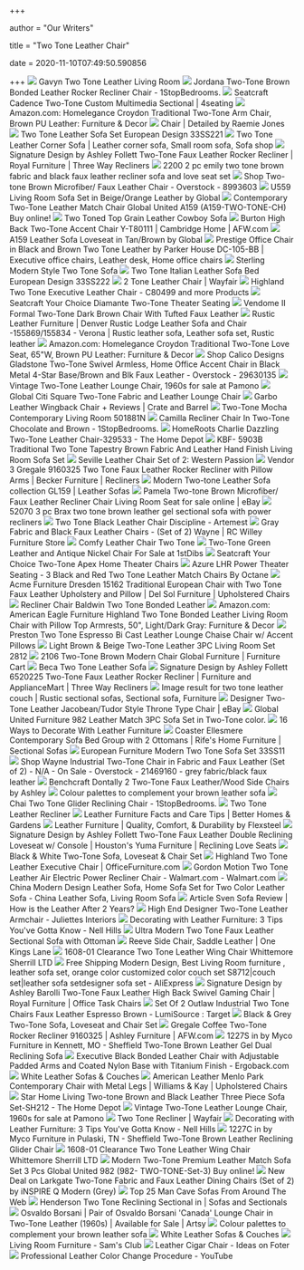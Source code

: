 +++
        
author = "Our Writers"
        
title = "Two Tone Leather Chair"
        
date = 2020-11-10T07:49:50.590856
        
+++
[ ![](https://www.furniturestorelosangeles.com/media/catalog/product/cache/129a259241765e489b54e5ef74d5b176/g/e/genesis-two-tone-leather-chair.jpg)](https://www.furniturestorelosangeles.com/media/catalog/product/cache/129a259241765e489b54e5ef74d5b176/g/e/genesis-two-tone-leather-chair.jpg) Gavyn Two Tone Leather Living Room
[ ![](https://cdn.1stopbedrooms.com/media/catalog/product/cache/1/image/440x/667cc8115599233893af4c0b7918c94e/1/1/1100_-_JORDANA.jpg)](https://cdn.1stopbedrooms.com/media/catalog/product/cache/1/image/440x/667cc8115599233893af4c0b7918c94e/1/1/1100_-_JORDANA.jpg) Jordana Two-Tone Brown Bonded Leather Rocker Recliner Chair - 1StopBedrooms.
[ ![](https://4seating.scdn4.secure.raxcdn.com/media/catalog/product/cache/2/image/9df78eab33525d08d6e5fb8d27136e95/s/e/seatcraft-cadence-two-tone-sectional-powered-ddt-big.png)](https://4seating.scdn4.secure.raxcdn.com/media/catalog/product/cache/2/image/9df78eab33525d08d6e5fb8d27136e95/s/e/seatcraft-cadence-two-tone-sectional-powered-ddt-big.png) Seatcraft Cadence Two-Tone Custom Multimedia Sectional | 4seating
[ ![](https://images-na.ssl-images-amazon.com/images/I/A1J4VK17LvL._AC_SX355_.jpg)](https://images-na.ssl-images-amazon.com/images/I/A1J4VK17LvL._AC_SX355_.jpg) Amazon.com: Homelegance Croydon Traditional Two-Tone Arm Chair, Brown PU  Leather: Furniture & Decor
[ ![](https://rjdetailed.com/wp-content/uploads/2017/12/TwoToneLeatherChair.jpg)](https://rjdetailed.com/wp-content/uploads/2017/12/TwoToneLeatherChair.jpg) Chair | Detailed by Raemie Jones
[ ![](https://sep.yimg.com/ay/yhst-98514242922916/two-tone-leather-sofa-set-european-design-33ss221-18.jpg)](https://sep.yimg.com/ay/yhst-98514242922916/two-tone-leather-sofa-set-european-design-33ss221-18.jpg) Two Tone Leather Sofa Set European Design 33SS221
[ ![](https://i.pinimg.com/originals/31/79/1d/31791d3a2bd103e5a0fa45ebc479427a.jpg)](https://i.pinimg.com/originals/31/79/1d/31791d3a2bd103e5a0fa45ebc479427a.jpg) Two Tone Leather Corner Sofa | Leather corner sofa, Small room sofa, Sofa  shop
[ ![](https://images.furnituredealer.net/img/products%2Fsignature_design_by_ashley%2Fcolor%2Ffollett_6520225-b1.jpg)](https://images.furnituredealer.net/img/products%2Fsignature_design_by_ashley%2Fcolor%2Ffollett_6520225-b1.jpg) Signature Design by Ashley Follett Two-Tone Faux Leather Rocker Recliner |  Royal Furniture | Three Way Recliners
[ ![](https://www.ambfurniture.com/images/P/AD-2200-l.jpg)](https://www.ambfurniture.com/images/P/AD-2200-l.jpg) 2200 2 pc emily two tone brown fabric and black faux leather recliner sofa  and love seat set
[ ![](https://ak1.ostkcdn.com/images/products/8993603/Two-tone-Brown-Microfiber-Faux-Leather-Chair-0f43a7a2-bcbe-427d-bcc4-2ebc15b2e367_600.jpg?impolicy=medium)](https://ak1.ostkcdn.com/images/products/8993603/Two-tone-Brown-Microfiber-Faux-Leather-Chair-0f43a7a2-bcbe-427d-bcc4-2ebc15b2e367_600.jpg?impolicy=medium) Shop Two-tone Brown Microfiber/ Faux Leather Chair - Overstock - 8993603
[ ![](https://www.furnituredepot.com/cachedimages/7/75ce33227cdc1dcad422d6997b3fedb1.image.1024x648.jpg)](https://www.furnituredepot.com/cachedimages/7/75ce33227cdc1dcad422d6997b3fedb1.image.1024x648.jpg) U559 Living Room Sofa Set in Beige/Orange Leather by Global
[ ![](https://nyfurnitureoutlets.com/media/cache/sylius_shop_product_original/71/c4/e6c83eb7023b95c1afe9155f7d30.jpeg)](https://nyfurnitureoutlets.com/media/cache/sylius_shop_product_original/71/c4/e6c83eb7023b95c1afe9155f7d30.jpeg) Contemporary Two-Tone Leather Match Chair Global United A159 (A159-TWO-TONE-CH)  Buy online!
[ ![](https://www.ewayfurniture.com/Data/UNWXY/Objects/00002/08162/21833.jpg)](https://www.ewayfurniture.com/Data/UNWXY/Objects/00002/08162/21833.jpg) Two Toned Top Grain Leather Cowboy Sofa
[ ![](https://images.afw.com/images/thumbs/0119630_burton-high-back-two-tone-accent-chair.jpeg)](https://images.afw.com/images/thumbs/0119630_burton-high-back-two-tone-accent-chair.jpeg) Burton High Back Two-Tone Accent Chair Y-T80111 | Cambridge Home | AFW.com
[ ![](https://www.furnituredepot.com/cachedimages/3/39911d20f1ab355a618d11417601bf1c.image.798x454.jpg)](https://www.furnituredepot.com/cachedimages/3/39911d20f1ab355a618d11417601bf1c.image.798x454.jpg) A159 Leather Sofa Loveseat in Tan/Brown by Global
[ ![](https://i.pinimg.com/originals/c3/31/4c/c3314c4a959f63203bbf384263640455.jpg)](https://i.pinimg.com/originals/c3/31/4c/c3314c4a959f63203bbf384263640455.jpg) Prestige Office Chair in Black and Brown Two Tone Leather by Parker House  DC-105-BB | Executive office chairs, Leather desk, Home office chairs
[ ![](https://www.furniturestorelosangeles.com/media/catalog/product/cache/129a259241765e489b54e5ef74d5b176/s/t/sterling_black_and_white_modern_sofa_set.jpg)](https://www.furniturestorelosangeles.com/media/catalog/product/cache/129a259241765e489b54e5ef74d5b176/s/t/sterling_black_and_white_modern_sofa_set.jpg) Sterling Modern Style Two Tone Sofa
[ ![](https://sep.yimg.com/ay/yhst-98514242922916/two-tone-italian-leather-sofa-bed-european-design-33ss222-21.jpg)](https://sep.yimg.com/ay/yhst-98514242922916/two-tone-italian-leather-sofa-bed-european-design-33ss222-21.jpg) Two Tone Italian Leather Sofa Bed European Design 33SS222
[ ![](https://secure.img1-fg.wfcdn.com/im/20504941/resize-h600-w600%5Ecompr-r85/4733/47339008/Hawkesbury+Common+3+Piece+Leather+Chair.jpg)](https://secure.img1-fg.wfcdn.com/im/20504941/resize-h600-w600%5Ecompr-r85/4733/47339008/Hawkesbury+Common+3+Piece+Leather+Chair.jpg) 2 Tone Leather Chair | Wayfair
[ ![](https://s7d2.scene7.com/is/image/DallasMidwest/NBF-56638_s7?wid=350)](https://s7d2.scene7.com/is/image/DallasMidwest/NBF-56638_s7?wid=350) Highland Two Tone Executive Leather Chair - C80499 and more Products
[ ![](https://4seating.scdn4.secure.raxcdn.com/media/catalog/product/cache/2/image/9df78eab33525d08d6e5fb8d27136e95/s/e/seatcraft-diamante-home-theater-seat-two-tone.jpg)](https://4seating.scdn4.secure.raxcdn.com/media/catalog/product/cache/2/image/9df78eab33525d08d6e5fb8d27136e95/s/e/seatcraft-diamante-home-theater-seat-two-tone.jpg) Seatcraft Your Choice Diamante Two-Tone Theater Seating
[ ![](https://sep.yimg.com/ay/yhst-96405782831295/vendome-ii-formal-two-tone-dark-brown-chair-with-tufted-faux-leather-17.jpg)](https://sep.yimg.com/ay/yhst-96405782831295/vendome-ii-formal-two-tone-dark-brown-chair-with-tufted-faux-leather-17.jpg) Vendome II Formal Two-Tone Dark Brown Chair With Tufted Faux Leather
[ ![](https://i.pinimg.com/originals/70/b2/8c/70b28cbb20d74dbc5582e76cd72e9f8e.jpg)](https://i.pinimg.com/originals/70/b2/8c/70b28cbb20d74dbc5582e76cd72e9f8e.jpg) Rustic Leather Furniture | Denver Rustic Lodge Leather Sofa and Chair  -155869/155834 - Verona | Rustic leather sofa, Leather sofa set, Rustic  leather
[ ![](https://images-na.ssl-images-amazon.com/images/I/91Uv5mU5TML._AC_SX355_.jpg)](https://images-na.ssl-images-amazon.com/images/I/91Uv5mU5TML._AC_SX355_.jpg) Amazon.com: Homelegance Croydon Traditional Two-Tone Love Seat, 65"W, Brown  PU Leather: Furniture & Decor
[ ![](https://ak1.ostkcdn.com/images/products/29630135/Calico-Designs-Gladstone-Two-Tone-Swivel-Armless-Home-Office-Accent-Chair-in-Black-Metal-4-Star-Base-Brown-and-Blk-Faux-Leather-4728e3ad-7002-4ba3-9160-49e6e7747200.jpg)](https://ak1.ostkcdn.com/images/products/29630135/Calico-Designs-Gladstone-Two-Tone-Swivel-Armless-Home-Office-Accent-Chair-in-Black-Metal-4-Star-Base-Brown-and-Blk-Faux-Leather-4728e3ad-7002-4ba3-9160-49e6e7747200.jpg) Shop Calico Designs Gladstone Two-Tone Swivel Armless, Home Office Accent  Chair in Black Metal 4-Star Base/Brown and Blk Faux Leather - Overstock -  29630135
[ ![](https://cdn20.pamono.com/p/g/1/1/112108_xACfaoz2wC/vintage-two-tone-leather-lounge-chair-1960s-1.jpg)](https://cdn20.pamono.com/p/g/1/1/112108_xACfaoz2wC/vintage-two-tone-leather-lounge-chair-1960s-1.jpg) Vintage Two-Tone Leather Lounge Chair, 1960s for sale at Pamono
[ ![](https://cdn11.bigcommerce.com/s-i16nt17fuj/images/stencil/1280x1280/products/6932/22651/6355-0__02752.1576160445.jpg?c=2)](https://cdn11.bigcommerce.com/s-i16nt17fuj/images/stencil/1280x1280/products/6932/22651/6355-0__02752.1576160445.jpg?c=2) Global Citi Square Two-Tone Fabric and Leather Lounge Chair
[ ![](https://images.crateandbarrel.com/is/image/Crate/GarboLthrWngbkChrBrbnSSS20_1x1/$web_pdp_main_carousel_zoom_med$/200511135336/garbo-leather-wingback-chair.jpg)](https://images.crateandbarrel.com/is/image/Crate/GarboLthrWngbkChrBrbnSSS20_1x1/$web_pdp_main_carousel_zoom_med$/200511135336/garbo-leather-wingback-chair.jpg) Garbo Leather Wingback Chair + Reviews | Crate and Barrel
[ ![](https://www.furnituredepot.com/cachedimages/9/9794a6e4ea08f216ac2a5532ea576b75.image.1100x756.jpg)](https://www.furnituredepot.com/cachedimages/9/9794a6e4ea08f216ac2a5532ea576b75.image.1100x756.jpg) Two-Tone Mocha Contemporary Living Room 501881N
[ ![](https://cdn.1stopbedrooms.com/media/catalog/product/cache/1/image/440x/667cc8115599233893af4c0b7918c94e/1/0/1006-S-L-C.jpg)](https://cdn.1stopbedrooms.com/media/catalog/product/cache/1/image/440x/667cc8115599233893af4c0b7918c94e/1/0/1006-S-L-C.jpg) Camilla Recliner Chair In Two-Tone Chocolate and Brown - 1StopBedrooms.
[ ![](https://images.homedepot-static.com/productImages/9f4d2486-a682-4481-a225-075ca8f7609b/svn/two-tone-homeroots-accent-chairs-329533-64_1000.jpg)](https://images.homedepot-static.com/productImages/9f4d2486-a682-4481-a225-075ca8f7609b/svn/two-tone-homeroots-accent-chairs-329533-64_1000.jpg) HomeRoots Charlie Dazzling Two-Tone Leather Chair-329533 - The Home Depot
[ ![](https://www.shoppingstockinc.com/image/cache/data/Living%20Room/Living%20Room%20Sets/KB%20Furniture/5903B/KBF-5903B-800x800.jpg)](https://www.shoppingstockinc.com/image/cache/data/Living%20Room/Living%20Room%20Sets/KB%20Furniture/5903B/KBF-5903B-800x800.jpg) KBF- 5903B Traditional Two Tone Tapestry Brown Fabric And Leather Hand  Finish Living Room Sofa Set
[ ![](https://www.westernpassion.com/mm5/graphics/00000001/SACL.jpg)](https://www.westernpassion.com/mm5/graphics/00000001/SACL.jpg) Seville Leather Chair Set of 2: Western Passion
[ ![](https://imageresizer.furnituredealer.net/img/remote/images.furnituredealer.net/img/products%2Fsignature_design_by_ashley%2Fcolor%2Fgregale_9160325-b1.jpg?width=878&height=600&scale=both&trim.threshold=80)](https://imageresizer.furnituredealer.net/img/remote/images.furnituredealer.net/img/products%2Fsignature_design_by_ashley%2Fcolor%2Fgregale_9160325-b1.jpg?width=878&height=600&scale=both&trim.threshold=80) Vendor 3 Gregale 9160325 Two Tone Faux Leather Rocker Recliner with Pillow  Arms | Becker Furniture | Recliners
[ ![](http://www.avetexfurniture.com/images/products/5/47695/modern-leather-tan-brown-sofa-set-gl159-b1.jpg)](http://www.avetexfurniture.com/images/products/5/47695/modern-leather-tan-brown-sofa-set-gl159-b1.jpg) Modern Two-tone Leather Sofa collection GL159 | Leather Sofas
[ ![](https://i.ebayimg.com/images/g/ddEAAOSw675eF5Dk/s-l640.jpg)](https://i.ebayimg.com/images/g/ddEAAOSw675eF5Dk/s-l640.jpg) Pamela Two-tone Brown Microfiber/ Faux Leather Recliner Chair Living Room  Seat for sale online | eBay
[ ![](https://www.ambfurniture.com/images/D/52070-01.jpg)](https://www.ambfurniture.com/images/D/52070-01.jpg) 52070 3 pc Brax two tone brown leather gel sectional sofa with power  recliners
[ ![](https://d27bba62iw3ft5.cloudfront.net/spree/images/41450/medium/DISCTV-00820180620-23304-lt2vq5.jpg?1529497134)](https://d27bba62iw3ft5.cloudfront.net/spree/images/41450/medium/DISCTV-00820180620-23304-lt2vq5.jpg?1529497134) Two Tone Black Leather Chair Discipline - Artemest
[ ![](http://static.rcwilley.com/products/111775833/Gray-Fabric-and-Black-Faux-Leather-Chairs---Set-of-2-Wayne-rcwilley-image1~800.jpg)](http://static.rcwilley.com/products/111775833/Gray-Fabric-and-Black-Faux-Leather-Chairs---Set-of-2-Wayne-rcwilley-image1~800.jpg) Gray Fabric and Black Faux Leather Chairs - (Set of 2) Wayne | RC Willey  Furniture Store
[ ![](https://bernadettelivingston.com/2402/comfy-leather-chair-two-tone.jpg)](https://bernadettelivingston.com/2402/comfy-leather-chair-two-tone.jpg) Comfy Leather Chair Two Tone
[ ![](https://a.1stdibscdn.com/two-tone-green-leather-and-antique-nickel-chair-for-sale/1121189/f_176151321579331282578/17615132_master.jpg?width=768)](https://a.1stdibscdn.com/two-tone-green-leather-and-antique-nickel-chair-for-sale/1121189/f_176151321579331282578/17615132_master.jpg?width=768) Two-Tone Green Leather and Antique Nickel Chair For Sale at 1stDibs
[ ![](https://4seating.scdn4.secure.raxcdn.com/media/catalog/product/cache/2/image/9df78eab33525d08d6e5fb8d27136e95/s/e/seatcraft-apex-home-theater-chairs-two-tone-01.jpg)](https://4seating.scdn4.secure.raxcdn.com/media/catalog/product/cache/2/image/9df78eab33525d08d6e5fb8d27136e95/s/e/seatcraft-apex-home-theater-chairs-two-tone-01.jpg) Seatcraft Your Choice Two-Tone Apex Home Theater Chairs
[ ![](https://www.homecinemacenter.com/v/vspfiles/photos/OCT-AzureLHR-BLR-2.jpg?v-cache=1585393897)](https://www.homecinemacenter.com/v/vspfiles/photos/OCT-AzureLHR-BLR-2.jpg?v-cache=1585393897) Azure LHR Power Theater Seating - 3 Black and Red Two Tone Leather Match  Chairs By Octane
[ ![](https://imageresizer.furnituredealer.net/img/remote/images.furnituredealer.net/img/products%2Facme_furniture%2Fcolor%2Fdresden%20-%20433352010_15162-b0.jpg?w=300&h=300&trim.threshold=80)](https://imageresizer.furnituredealer.net/img/remote/images.furnituredealer.net/img/products%2Facme_furniture%2Fcolor%2Fdresden%20-%20433352010_15162-b0.jpg?w=300&h=300&trim.threshold=80) Acme Furniture Dresden 15162 Traditional European Chair with Two Tone Faux  Leather Upholstery and Pillow | Del Sol Furniture | Upholstered Chairs
[ ![](http://www.castrohomefurnishings.com/thumbnail.asp?file=assets/images/15125.jpg&maxx=999&maxy=0)](http://www.castrohomefurnishings.com/thumbnail.asp?file=assets/images/15125.jpg&maxx=999&maxy=0) Recliner Chair Baldwin Two Tone Bonded Leather
[ ![](https://images-na.ssl-images-amazon.com/images/I/61HLFqU0ExL._AC_SL1500_.jpg)](https://images-na.ssl-images-amazon.com/images/I/61HLFqU0ExL._AC_SL1500_.jpg) Amazon.com: American Eagle Furniture Highland Two Tone Bonded Leather  Living Room Chair with Pillow Top Armrests, 50", Light/Dark Gray: Furniture  & Decor
[ ![](http://solracfurniture-com.3dcartstores.com/assets/images/15035.jpg)](http://solracfurniture-com.3dcartstores.com/assets/images/15035.jpg) Preston Two Tone Espresso Bi Cast Leather Lounge Chaise Chair w/ Accent  Pillows
[ ![](https://www.furnituredepot.com/cachedimages/9/92cdb4bc157cba8180335da15163e826.image.794x529.jpg)](https://www.furnituredepot.com/cachedimages/9/92cdb4bc157cba8180335da15163e826.image.794x529.jpg) Light Brown & Beige Two-Tone Leather 3PC Living Room Set 2812
[ ![](https://smhttp-ssl-77687.nexcesscdn.net/media/catalog/product/cache/1/image/650x650/9df78eab33525d08d6e5fb8d27136e95/2/1/2106-BR-CH-GL-chair-1.jpg)](https://smhttp-ssl-77687.nexcesscdn.net/media/catalog/product/cache/1/image/650x650/9df78eab33525d08d6e5fb8d27136e95/2/1/2106-BR-CH-GL-chair-1.jpg) 2106 Two-Tone Brown Modern Chair Global Furniture | Furniture Cart
[ ![](https://www.furniturestorelosangeles.com/media/catalog/product/cache/129a259241765e489b54e5ef74d5b176/b/e/beca-two-tone-genuine-leather-sofa_1.jpg)](https://www.furniturestorelosangeles.com/media/catalog/product/cache/129a259241765e489b54e5ef74d5b176/b/e/beca-two-tone-genuine-leather-sofa_1.jpg) Beca Two Tone Leather Sofa
[ ![](https://imageresizer.furnituredealer.net/img/remote/images.furnituredealer.net/img/products%2Fsignature_design_by_ashley%2Fcolor%2Ffollett_6520225-b1.jpg?width=878&height=600&scale=both&trim.threshold=80)](https://imageresizer.furnituredealer.net/img/remote/images.furnituredealer.net/img/products%2Fsignature_design_by_ashley%2Fcolor%2Ffollett_6520225-b1.jpg?width=878&height=600&scale=both&trim.threshold=80) Signature Design by Ashley Follett 6520225 Two-Tone Faux Leather Rocker  Recliner | Furniture and ApplianceMart | Three Way Recliners
[ ![](https://i.pinimg.com/474x/f6/53/58/f65358c2a5c6357de502bf9a6ca5a18e.jpg)](https://i.pinimg.com/474x/f6/53/58/f65358c2a5c6357de502bf9a6ca5a18e.jpg) Image result for two tone leather couch | Rustic sectional sofas, Sectional  sofa, Furniture
[ ![](https://i.ebayimg.com/images/g/2-wAAOSwQV1fdK04/s-l300.png)](https://i.ebayimg.com/images/g/2-wAAOSwQV1fdK04/s-l300.png) Designer Two-Tone Leather Jacobean/Tudor Style Throne Type Chair | eBay
[ ![](https://www.standsonline.com/Images/products/2017/global-united/982-shared/982-Two-Tone-Leather-Match-Chair/982-Two-Tone-Leather-Match-Chair-Small.jpg)](https://www.standsonline.com/Images/products/2017/global-united/982-shared/982-Two-Tone-Leather-Match-Chair/982-Two-Tone-Leather-Match-Chair-Small.jpg) Global United Furniture 982 Leather Match 3PC Sofa Set in Two-Tone color.
[ ![](https://www.thespruce.com/thmb/zHwzbHr2EQx3GDlHxJ-kqQFbc4E=/1500x844/smart/filters:no_upscale()/Warm-leather-furniture-5a1a0154beba330037867d6b.jpg)](https://www.thespruce.com/thmb/zHwzbHr2EQx3GDlHxJ-kqQFbc4E=/1500x844/smart/filters:no_upscale()/Warm-leather-furniture-5a1a0154beba330037867d6b.jpg) 16 Ways to Decorate With Leather Furniture
[ ![](https://images.furnituredealer.net/img/products%2Fcoaster%2Fcolor%2Ffulton%20300160_300160-b.jpg)](https://images.furnituredealer.net/img/products%2Fcoaster%2Fcolor%2Ffulton%20300160_300160-b.jpg) Coaster Ellesmere Contemporary Sofa Bed Group with 2 Ottomans | Rife's Home  Furniture | Sectional Sofas
[ ![](https://sep.yimg.com/ay/yhst-98514242922916/european-furniture-modern-two-tone-sofa-set-33ss11-18.jpg)](https://sep.yimg.com/ay/yhst-98514242922916/european-furniture-modern-two-tone-sofa-set-33ss11-18.jpg) European Furniture Modern Two Tone Sofa Set 33SS11
[ ![](https://ak1.ostkcdn.com/images/products/21469160/Wayne-Industrial-Two-Tone-Chair-in-Fabric-and-Faux-Leather-Set-of-2-N-A-0ccb6fa9-5fea-4025-9a14-93caa54a5ac9_600.jpg?impolicy=medium)](https://ak1.ostkcdn.com/images/products/21469160/Wayne-Industrial-Two-Tone-Chair-in-Fabric-and-Faux-Leather-Set-of-2-N-A-0ccb6fa9-5fea-4025-9a14-93caa54a5ac9_600.jpg?impolicy=medium) Shop Wayne Industrial Two-Tone Chair in Fabric and Faux Leather (Set of 2)  - N/A - On Sale - Overstock - 21469160 - grey fabric/black faux leather
[ ![](https://sep.yimg.com/ca/I/yhst-140356018263620_2640_74018004053)](https://sep.yimg.com/ca/I/yhst-140356018263620_2640_74018004053) Benchcraft Dontally 2 Two-Tone Faux Leather/Wood Side Chairs by Ashley
[ ![](https://www.thomaslloyd.com/wp-content/uploads/2015/07/006-1000x816.jpg)](https://www.thomaslloyd.com/wp-content/uploads/2015/07/006-1000x816.jpg) Colour palettes to complement your brown leather sofa
[ ![](https://cdn.1stopbedrooms.com/media/catalog/product/cache/1/image/cc0ec2d91bc4dd8becc1b9167d5c2be1/9/9/9980-2.jpg)](https://cdn.1stopbedrooms.com/media/catalog/product/cache/1/image/cc0ec2d91bc4dd8becc1b9167d5c2be1/9/9/9980-2.jpg) Chai Two Tone Glider Reclining Chair - 1StopBedrooms.
[ ![](https://fineleatherfurniture.com/images/virtuemart/product/american-heirloom-100-93-32-a.jpg)](https://fineleatherfurniture.com/images/virtuemart/product/american-heirloom-100-93-32-a.jpg) Two Tone Leather Recliner
[ ![](https://imagesvc.meredithcorp.io/v3/mm/image?q=85&c=sc&poi=face&w=1556&h=815&url=https%3A%2F%2Fstatic.onecms.io%2Fwp-content%2Fuploads%2Fsites%2F37%2F2015%2F08%2F15205756%2Fgreat-room-kitchen-area-with-leather-chairs-ba5e50c2_0.jpg)](https://imagesvc.meredithcorp.io/v3/mm/image?q=85&c=sc&poi=face&w=1556&h=815&url=https%3A%2F%2Fstatic.onecms.io%2Fwp-content%2Fuploads%2Fsites%2F37%2F2015%2F08%2F15205756%2Fgreat-room-kitchen-area-with-leather-chairs-ba5e50c2_0.jpg) Leather Furniture Facts and Care Tips | Better Homes & Gardens
[ ![](https://d31ikq5huyrp6b.cloudfront.net/styles/full_width/s3/collections/landing/1113-SECT_637-70_LA6570.jpg?mEOluy8HpkcJxn1gmR6pt5SJCCjKTxcW&itok=P3tke1tX)](https://d31ikq5huyrp6b.cloudfront.net/styles/full_width/s3/collections/landing/1113-SECT_637-70_LA6570.jpg?mEOluy8HpkcJxn1gmR6pt5SJCCjKTxcW&itok=P3tke1tX) Leather Furniture | Quality, Comfort, & Durability by Flexsteel
[ ![](https://imageresizer.furnituredealer.net/img/remote/images.furnituredealer.net/img/products%2Fsignature_design_by_ashley%2Fcolor%2Ffollett_6520294-b1.jpg?width=878&height=600&scale=both&trim.threshold=80)](https://imageresizer.furnituredealer.net/img/remote/images.furnituredealer.net/img/products%2Fsignature_design_by_ashley%2Fcolor%2Ffollett_6520294-b1.jpg?width=878&height=600&scale=both&trim.threshold=80) Signature Design by Ashley Follett Two-Tone Faux Leather Double Reclining  Loveseat w/ Console | Houston's Yuma Furniture | Reclining Love Seats
[ ![](https://cdn3.volusion.com/lmekt.xuskf/v/vspfiles/photos/C-S7415-2.jpg)](https://cdn3.volusion.com/lmekt.xuskf/v/vspfiles/photos/C-S7415-2.jpg) Black & White Two-Tone Sofa, Loveseat & Chair Set
[ ![](https://s7d9.scene7.com/is/image/OfficeFurniturecom/NBF-56638-fea3_s7?hei=350)](https://s7d9.scene7.com/is/image/OfficeFurniturecom/NBF-56638-fea3_s7?hei=350) Highland Two Tone Leather Executive Chair | OfficeFurniture.com
[ ![](https://i5.walmartimages.com/asr/ec20dc58-0747-485b-beee-798cee2666d9_1.5d1e9f76a1ac415fe60ef2c60b392ba7.jpeg)](https://i5.walmartimages.com/asr/ec20dc58-0747-485b-beee-798cee2666d9_1.5d1e9f76a1ac415fe60ef2c60b392ba7.jpeg) Gordon Motion Two Tone Leather Air Electric Power Recliner Chair -  Walmart.com - Walmart.com
[ ![](https://image.made-in-china.com/2f0j00tmzEyNgrhsul/Modern-Design-Leather-Sofa-Home-Sofa-Set-for-Two-Color-Leather-Sofa.jpg)](https://image.made-in-china.com/2f0j00tmzEyNgrhsul/Modern-Design-Leather-Sofa-Home-Sofa-Set-for-Two-Color-Leather-Sofa.jpg) China Modern Design Leather Sofa, Home Sofa Set for Two Color Leather Sofa  - China Leather Sofa, Living Room Sofa
[ ![](https://sf.ezoiccdn.com/ezoimgfmt/joyfullygrowingblog.com/wp-content/uploads/2018/12/review-article-sven-sofa-leather-1000x669.jpg?ezimgfmt=rs:372x249/rscb1/ng:webp/ngcb1)](https://sf.ezoiccdn.com/ezoimgfmt/joyfullygrowingblog.com/wp-content/uploads/2018/12/review-article-sven-sofa-leather-1000x669.jpg?ezimgfmt=rs:372x249/rscb1/ng:webp/ngcb1) Article Sven Sofa Review | How is the Leather After 2 Years?
[ ![](https://images.juliettesinteriors.co.uk/dev/wp-content/uploads/2020/01/h/i/4/high-end-designer-two-tone-leather-armchair-4.jpg)](https://images.juliettesinteriors.co.uk/dev/wp-content/uploads/2020/01/h/i/4/high-end-designer-two-tone-leather-armchair-4.jpg) High End Designer Two-Tone Leather Armchair - Juliettes Interiors
[ ![](https://nellhills.com/nh/wp-content/post_photos/2013/04/MG_7428-edited.jpg)](https://nellhills.com/nh/wp-content/post_photos/2013/04/MG_7428-edited.jpg) Decorating with Leather Furniture: 3 Tips You've Gotta Know - Nell Hills
[ ![](https://www.huntingtonbeachfurniture.com/image/cache/catalog/products/0004207_ultra-modern-two-tone-faux-leather-sectional-sofa-with-ottoman-graycream-800x1000.jpeg)](https://www.huntingtonbeachfurniture.com/image/cache/catalog/products/0004207_ultra-modern-two-tone-faux-leather-sectional-sofa-with-ottoman-graycream-800x1000.jpeg) Ultra Modern Two Tone Faux Leather Sectional Sofa with Ottoman
[ ![](https://okl.scene7.com/is/image/OKL/Product_842279108205_Image_1?$kibo_pdp_large_main_image$&defaultImage=placeholder_product)](https://okl.scene7.com/is/image/OKL/Product_842279108205_Image_1?$kibo_pdp_large_main_image$&defaultImage=placeholder_product) Reeve Side Chair, Saddle Leather | One Kings Lane
[ ![](https://images2.imgix.net/p4dbimg/p194/images/1608-01.jpg?fit=fill&trim=color&trimcolor=FFFFFF&trimtol=5&bg=FFFFFF&w=768&h=576&fm=pjpg&auto=format)](https://images2.imgix.net/p4dbimg/p194/images/1608-01.jpg?fit=fill&trim=color&trimcolor=FFFFFF&trimtol=5&bg=FFFFFF&w=768&h=576&fm=pjpg&auto=format) 1608-01 Clearance Two Tone Leather Wing Chair Whittemore Sherrill LTD
[ ![](https://ae01.alicdn.com/kf/HTB1vQ6cJVXXXXczXpXXq6xXFXXXk/Free-Shipping-Modern-Design-Best-Living-Room-furniture-leather-sofa-set-orange-color-customized-color-couch.jpg)](https://ae01.alicdn.com/kf/HTB1vQ6cJVXXXXczXpXXq6xXFXXXk/Free-Shipping-Modern-Design-Best-Living-Room-furniture-leather-sofa-set-orange-color-customized-color-couch.jpg) Free Shipping Modern Design, Best Living Room furniture , leather sofa set,  orange color customized color couch set S8712|couch set|leather sofa  setdesigner sofa set - AliExpress
[ ![](https://images.furnituredealer.net/img/products%2Fsignature_design_by_ashley%2Fcolor%2Fbarollih700_h700-02-b1.jpg)](https://images.furnituredealer.net/img/products%2Fsignature_design_by_ashley%2Fcolor%2Fbarollih700_h700-02-b1.jpg) Signature Design by Ashley Barolli Two-Tone Faux Leather High Back Swivel  Gaming Chair | Royal Furniture | Office Task Chairs
[ ![](https://target.scene7.com/is/image/Target/GUEST_9d9c02cb-1e76-4902-b355-5e5ea81bd387?wid=488&hei=488&fmt=pjpeg)](https://target.scene7.com/is/image/Target/GUEST_9d9c02cb-1e76-4902-b355-5e5ea81bd387?wid=488&hei=488&fmt=pjpeg) Set Of 2 Outlaw Industrial Two Tone Chairs Faux Leather Espresso Brown -  LumiSource : Target
[ ![](https://cdn3.volusion.com/lmekt.xuskf/v/vspfiles/photos/C-S7417-2.jpg?v-cache=1544701523)](https://cdn3.volusion.com/lmekt.xuskf/v/vspfiles/photos/C-S7417-2.jpg?v-cache=1544701523) Black & Grey Two-Tone Sofa, Loveseat and Chair Set
[ ![](https://images.afw.com/images/thumbs/0082985_KK-916RR_6ca8a.jpeg)](https://images.afw.com/images/thumbs/0082985_KK-916RR_6ca8a.jpeg) Gregale Coffee Two-Tone Rocker Recliner 9160325 | Ashley Furniture | AFW.com
[ ![](https://images.webfronts.com/cache/medtlbcjhdmg.jpg?imgeng=/w_500/h_500/m_letterbox_ffffff_100)](https://images.webfronts.com/cache/medtlbcjhdmg.jpg?imgeng=/w_500/h_500/m_letterbox_ffffff_100) 1227S in by Myco Furniture in Kennett, MO - Sheffield Two-Tone Brown Leather  Gel Dual Reclining Sofa
[ ![](https://www.ergoback.com/wp-content/uploads/2015/08/ECH70537-EC3_back_hi.jpg)](https://www.ergoback.com/wp-content/uploads/2015/08/ECH70537-EC3_back_hi.jpg) Executive Black Bonded Leather Chair with Adjustable Padded Arms and Coated  Nylon Base with Titanium Finish - Ergoback.com
[ ![](https://images-na.ssl-images-amazon.com/images/I/51xLfGn47KL.jpg)](https://images-na.ssl-images-amazon.com/images/I/51xLfGn47KL.jpg) White Leather Sofas & Couches
[ ![](https://imageresizer.furnituredealer.net/img/remote/images.furnituredealer.net/img/products%2Famerican_leather%2Fcolor%2Fmenlo%20park%20men_men-chr-st-two%20tone-b1.jpg?width=878&height=600&scale=both&trim.threshold=80)](https://imageresizer.furnituredealer.net/img/remote/images.furnituredealer.net/img/products%2Famerican_leather%2Fcolor%2Fmenlo%20park%20men_men-chr-st-two%20tone-b1.jpg?width=878&height=600&scale=both&trim.threshold=80) American Leather Menlo Park Contemporary Chair with Metal Legs | Williams &  Kay | Upholstered Chairs
[ ![](https://images.homedepot-static.com/productImages/ea23c3e7-6f8b-4114-8058-7cabdbc32ca9/svn/two-tone-brown-and-black-star-home-living-sofas-sh212-4f_600.jpg)](https://images.homedepot-static.com/productImages/ea23c3e7-6f8b-4114-8058-7cabdbc32ca9/svn/two-tone-brown-and-black-star-home-living-sofas-sh212-4f_600.jpg) Star Home Living Two-tone Brown and Black Leather Three Piece Sofa  Set-SH212 - The Home Depot
[ ![](https://cdn20.pamono.com/p/g/1/1/112108_yWd5sxefHa/vintage-two-tone-leather-lounge-chair-1960s-7.jpg)](https://cdn20.pamono.com/p/g/1/1/112108_yWd5sxefHa/vintage-two-tone-leather-lounge-chair-1960s-7.jpg) Vintage Two-Tone Leather Lounge Chair, 1960s for sale at Pamono
[ ![](https://secure.img1-fg.wfcdn.com/im/00492175/resize-h600-w600%5Ecompr-r85/8778/87781043/Two+Tone+Power+Recliner.jpg)](https://secure.img1-fg.wfcdn.com/im/00492175/resize-h600-w600%5Ecompr-r85/8778/87781043/Two+Tone+Power+Recliner.jpg) Two Tone Recliner | Wayfair
[ ![](https://nellhills.com/nh/wp-content/post_photos/2013/04/HOL-8246.jpg)](https://nellhills.com/nh/wp-content/post_photos/2013/04/HOL-8246.jpg) Decorating with Leather Furniture: 3 Tips You've Gotta Know - Nell Hills
[ ![](https://images.webfronts.com/cache/melmrgbmhvvw.jpg?imgeng=/w_220/h_220/m_letterbox_ffffff_100)](https://images.webfronts.com/cache/melmrgbmhvvw.jpg?imgeng=/w_220/h_220/m_letterbox_ffffff_100) 1227C in by Myco Furniture in Pulaski, TN - Sheffield Two-Tone Brown Leather  Reclining Glider Chair
[ ![](https://images2.imgix.net/p4dbimg/p194/images/1608-01.jpg?trim=color&trimcolor=FFFFFF&trimtol=5&w=1024&h=768&fm=pjpg&auto=format)](https://images2.imgix.net/p4dbimg/p194/images/1608-01.jpg?trim=color&trimcolor=FFFFFF&trimtol=5&w=1024&h=768&fm=pjpg&auto=format) 1608-01 Clearance Two Tone Leather Wing Chair Whittemore Sherrill LTD
[ ![](https://nyfurnitureoutlets.com/product/global-united-982-modern-two-tone-premium-leather-match-sofa-set-3-pcs/1080x1080/158572-6-237161002901.jpg)](https://nyfurnitureoutlets.com/product/global-united-982-modern-two-tone-premium-leather-match-sofa-set-3-pcs/1080x1080/158572-6-237161002901.jpg) Modern Two-Tone Premium Leather Match Sofa Set 3 Pcs Global United 982 (982- TWO-TONE-Set-3) Buy online!
[ ![](https://images.prod.meredith.com/product/077e077d6be7ecf2f027e05ed4202e96/1580032883507/l/larkgate-two-tone-fabric-and-faux-leather-dining-chairs-set-of-2-by-inspire-q-modern-grey)](https://images.prod.meredith.com/product/077e077d6be7ecf2f027e05ed4202e96/1580032883507/l/larkgate-two-tone-fabric-and-faux-leather-dining-chairs-set-of-2-by-inspire-q-modern-grey) New Deal on Larkgate Two-Tone Fabric and Faux Leather Dining Chairs (Set of  2) by iNSPIRE Q Modern (Grey)
[ ![](https://homestratosphere.s3.amazonaws.com/wp-content/uploads/2015/08/19154737/Man-Cave-Sofa-2.jpg)](https://homestratosphere.s3.amazonaws.com/wp-content/uploads/2015/08/19154737/Man-Cave-Sofa-2.jpg) Top 25 Man Cave Sofas From Around The Web
[ ![](https://cdn.sofasandsectionals.com/images/photos/93218.original.jpg?1569603577)](https://cdn.sofasandsectionals.com/images/photos/93218.original.jpg?1569603577) Henderson Two Tone Reclining Sectional in | Sofas and Sectionals
[ ![](https://d32dm0rphc51dk.cloudfront.net/QF3hQj-fH8bz9Be7jPxhUg/large.jpg)](https://d32dm0rphc51dk.cloudfront.net/QF3hQj-fH8bz9Be7jPxhUg/large.jpg) Osvaldo Borsani | Pair of Osvaldo Borsani 'Canada' Lounge Chair in Two-Tone  Leather (1960s) | Available for Sale | Artsy
[ ![](https://www.thomaslloyd.com/wp-content/uploads/2018/05/Burlington-Grand-leather-sofa-3-seater.png)](https://www.thomaslloyd.com/wp-content/uploads/2018/05/Burlington-Grand-leather-sofa-3-seater.png) Colour palettes to complement your brown leather sofa
[ ![](https://images.rtg-prod.com/rosato-white-leather-power-reclining-sofa_15101037_image-item?cache-id=3bd647eb51ad89cbb717dba202f3b016)](https://images.rtg-prod.com/rosato-white-leather-power-reclining-sofa_15101037_image-item?cache-id=3bd647eb51ad89cbb717dba202f3b016) White Leather Sofas & Couches
[ ![](https://scene7.samsclub.com/is/image/samsclub/0084344917631_A?$img_size_380x380$)](https://scene7.samsclub.com/is/image/samsclub/0084344917631_A?$img_size_380x380$) Living Room Furniture - Sam's Club
[ ![](https://foter.com/photos/227/leather-cigar-chair-2.jpg?s=ts3)](https://foter.com/photos/227/leather-cigar-chair-2.jpg?s=ts3) Leather Cigar Chair - Ideas on Foter
[ ![](https://i.ytimg.com/vi/ycZhJTSrKJ0/hqdefault.jpg)](https://i.ytimg.com/vi/ycZhJTSrKJ0/hqdefault.jpg) Professional Leather Color Change Procedure - YouTube
